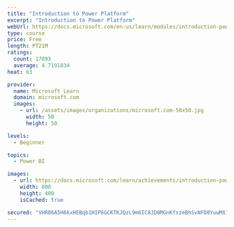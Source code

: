 ```yaml
---
title: "Introduction to Power Platform"
excerpt: "Introduction to Power Platform"
webUrl: https://docs.microsoft.com/en-us/learn/modules/introduction-power-platform/
type: course
price: Free
length: PT21M
ratings:
  count: 17093
  average: 4.7191834
heat: 63

provider:
  name: Microsoft Learn
  domain: microsoft.com
  images:
    - url: /assets/images/organizations/microsoft.com-50x50.jpg
      width: 50
      height: 50

levels:
  - Beginner

topics:
  - Power BI

images:
  - url: https://docs.microsoft.com/learn/achievements/introduction-power-platform-social.png
    width: 800
    height: 400
    isCached: true

secured: "VHR06A5H6kxHEBqb1HIP6GCKTKJQzL9m6IC8JD8MGnKfszeBhSvNFD8YuwMX1E3duilpN6b4ItdBysmt1t2w7JDsqKdhw7+39aA1zVdTk5exm3XJWLfj5zj+h1/sfQKH4tKyc0id6U9SY9I50m9YV+X8ZWupBbhwZt4zwoyHHAo1poEOS33eOYP1PbSuFt5BvbKVF5WCxtaOfTG2IL2CO8JMFLnyzPCycmCyctDPNJ+d4egkhVnq5DedJFoC8g5rigYT//Vt9Se6HxPHvl5NH60iWoNsy5sXYfFt41s3difpIXuMPVtdgx5zUFozSqRk222i36xRcY6omf/DntpmXrUzASURW0OY9eKXOEe6K1fJW+I2FPFVc/8Ik5LE8IZbWh5OYuy6VOdxYZ8UaYN9h7mUttU2UO8kIuTuAU20AKr+zybFWh2oQwbxfrXIYLB1;+O5siWHyRe+h5dwCX9Pr6g=="
---
```


